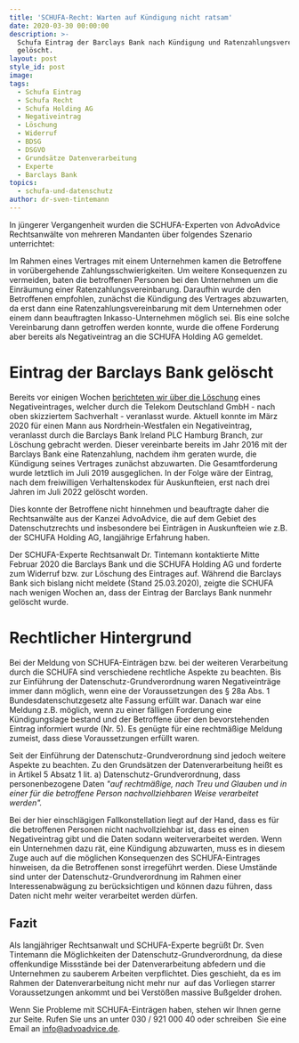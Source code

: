 ```yaml
---
title: 'SCHUFA-Recht: Warten auf Kündigung nicht ratsam'
date: 2020-03-30 00:00:00
description: >-
  Schufa Eintrag der Barclays Bank nach Kündigung und Ratenzahlungsvereinbarung
  gelöscht.
layout: post
style_id: post
image:
tags:
  - Schufa Eintrag
  - Schufa Recht
  - Schufa Holding AG
  - Negativeintrag
  - Löschung
  - Widerruf
  - BDSG
  - DSGVO
  - Grundsätze Datenverarbeitung
  - Experte
  - Barclays Bank
topics:
  - schufa-und-datenschutz
author: dr-sven-tintemann
---
```


In jüngerer Vergangenheit wurden die SCHUFA-Experten von AdvoAdvice Rechtsanwälte von mehreren Mandanten über folgendes Szenario unterrichtet:

Im Rahmen eines Vertrages mit einem Unternehmen kamen die Betroffene in vorübergehende Zahlungsschwierigkeiten. Um weitere Konsequenzen zu vermeiden, baten die betroffenen Personen bei den Unternehmen um die Einräumung einer Ratenzahlungsvereinbarung. Daraufhin wurde den Betroffenen empfohlen, zunächst die Kündigung des Vertrages abzuwarten, da erst dann eine Ratenzahlungsvereinbarung mit dem Unternehmen oder einem dann beauftragten Inkasso-Unternehmen möglich sei. Bis eine solche Vereinbarung dann getroffen werden konnte, wurde die offene Forderung aber bereits als Negativeintrag an die SCHUFA Holding AG gemeldet.

# Eintrag der Barclays Bank gelöscht

Bereits vor einigen Wochen [berichteten wir über die Löschung](https://advoadvice.de/blog/schufa-l%C3%B6scht-eintrag-der-telekom/)&nbsp;eines Negativeintrages, welcher durch die Telekom Deutschland GmbH - nach oben skizziertem Sachverhalt - veranlasst wurde. Aktuell konnte im März 2020 für einen Mann aus Nordrhein-Westfalen ein Negativeintrag, veranlasst durch die Barclays Bank Ireland PLC Hamburg Branch, zur Löschung gebracht werden. Dieser vereinbarte bereits im Jahr 2016 mit der Barclays Bank eine Ratenzahlung, nachdem ihm geraten wurde, die Kündigung seines Vertrages zunächst abzuwarten. Die Gesamtforderung wurde letztlich im Juli 2019 ausgeglichen. In der Folge wäre der Eintrag, nach dem freiwilligen Verhaltenskodex für Auskunfteien, erst nach drei Jahren im Juli 2022 gelöscht worden.&nbsp;

Dies konnte der Betroffene nicht hinnehmen und beauftragte daher die Rechtsanwälte aus der Kanzei AdvoAdvice, die auf dem Gebiet des Datenschutzrechts und insbesondere bei Einträgen in Auskunfteien wie z.B. der SCHUFA Holding AG, langjährige Erfahrung haben.

Der SCHUFA-Experte Rechtsanwalt Dr. Tintemann kontaktierte Mitte Februar 2020 die Barclays Bank und die SCHUFA Holding AG und forderte zum Widerruf bzw. zur Löschung des Eintrages auf. Während die Barclays Bank sich bislang nicht meldete (Stand 25.03.2020), zeigte die SCHUFA nach wenigen Wochen an, dass der Eintrag der Barclays Bank nunmehr gelöscht wurde.

# Rechtlicher Hintergrund

Bei der Meldung von SCHUFA-Einträgen bzw. bei der weiteren Verarbeitung durch die SCHUFA sind verschiedene rechtliche Aspekte zu beachten. Bis zur Einführung der Datenschutz-Grundverordnung waren Negativeinträge immer dann möglich, wenn eine der Voraussetzungen des &sect; 28a Abs. 1 Bundesdatenschutzgesetz alte Fassung erfüllt war. Danach war eine Meldung z.B. möglich, wenn zu einer fälligen Forderung eine Kündigungslage bestand und der Betroffene über den bevorstehenden Eintrag informiert wurde (Nr. 5). Es genügte für eine rechtmä&szlig;ige Meldung zumeist, dass diese Voraussetzungen erfüllt waren.&nbsp;

Seit der Einführung der Datenschutz-Grundverordnung sind jedoch weitere Aspekte zu beachten. Zu den Grundsätzen der Datenverarbeitung hei&szlig;t es in Artikel 5 Absatz 1 lit. a) Datenschutz-Grundverordnung, dass personenbezogene Daten&nbsp;*"auf rechtmä&szlig;ige, nach Treu und Glauben und in einer für die betroffene Person nachvollziehbaren Weise verarbeitet werden".*&nbsp;

Bei der hier einschlägigen Fallkonstellation liegt auf der Hand, dass es für die betroffenen Personen nicht nachvollziehbar ist, dass es einen Negativeintrag gibt und die Daten sodann weiterverarbeitet werden. Wenn ein Unternehmen dazu rät, eine Kündigung abzuwarten, muss es in diesem Zuge auch auf die möglichen Konsequenzen des SCHUFA-Eintrages hinweisen, da die Betroffenen sonst irregeführt werden. Diese Umstände sind unter der Datenschutz-Grundverordnung im Rahmen einer Interessenabwägung zu berücksichtigen und können dazu führen, dass Daten nicht mehr weiter verarbeitet werden dürfen.

## Fazit

Als langjähriger Rechtsanwalt und SCHUFA-Experte begrü&szlig;t Dr. Sven Tintemann die Möglichkeiten der Datenschutz-Grundverordnung, da diese offenkundige Missstände bei der Datenverarbeitung abfedern und die Unternehmen zu sauberem Arbeiten verpflichtet. Dies geschieht, da es im Rahmen der Datenverarbeitung nicht mehr nur&nbsp; auf das Vorliegen starrer Voraussetzungen ankommt und bei Verstö&szlig;en massive Bu&szlig;gelder drohen.

Wenn Sie Probleme mit SCHUFA-Einträgen haben, stehen wir Ihnen gerne zur Seite. Rufen Sie uns an unter 030 / 921 000 40 oder schreiben&nbsp; Sie eine Email an info@advoadvice.de.&nbsp;